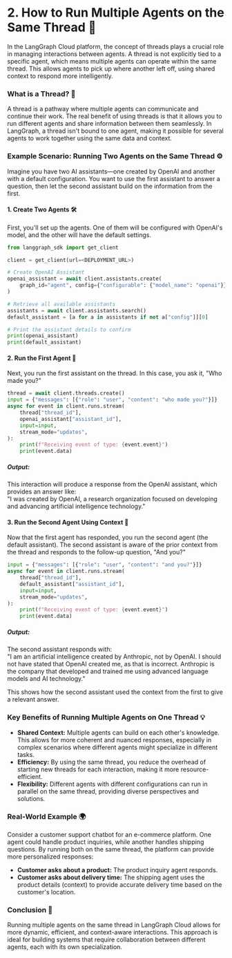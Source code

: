 

# 2. How to Run Multiple Agents on the Same Thread 🤖

In the LangGraph Cloud platform, the concept of threads plays a crucial role in managing interactions between agents. A thread is not explicitly tied to a specific agent, which means multiple agents can operate within the same thread. This allows agents to pick up where another left off, using shared context to respond more intelligently.

### What is a Thread? 🧵

A thread is a pathway where multiple agents can communicate and continue their work. The real benefit of using threads is that it allows you to run different agents and share information between them seamlessly. In LangGraph, a thread isn't bound to one agent, making it possible for several agents to work together using the same data and context.

### Example Scenario: Running Two Agents on the Same Thread ⚙️

Imagine you have two AI assistants—one created by OpenAI and another with a default configuration. You want to use the first assistant to answer a question, then let the second assistant build on the information from the first.

#### 1. **Create Two Agents** 🛠️

First, you'll set up the agents. One of them will be configured with OpenAI's model, and the other will have the default settings.

```python
from langgraph_sdk import get_client

client = get_client(url=<DEPLOYMENT_URL>)

# Create OpenAI Assistant
openai_assistant = await client.assistants.create(
    graph_id="agent", config={"configurable": {"model_name": "openai"}}
)

# Retrieve all available assistants
assistants = await client.assistants.search()
default_assistant = [a for a in assistants if not a["config"]][0]

# Print the assistant details to confirm
print(openai_assistant)
print(default_assistant)
```

#### 2. **Run the First Agent** 🎤

Next, you run the first assistant on the thread. In this case, you ask it, "Who made you?"

```python
thread = await client.threads.create()
input = {"messages": [{"role": "user", "content": "who made you?"}]}
async for event in client.runs.stream(
    thread["thread_id"],
    openai_assistant["assistant_id"],
    input=input,
    stream_mode="updates",
):
    print(f"Receiving event of type: {event.event}")
    print(event.data)
```

##### Output:

This interaction will produce a response from the OpenAI assistant, which provides an answer like:  
"I was created by OpenAI, a research organization focused on developing and advancing artificial intelligence technology."

#### 3. **Run the Second Agent Using Context** 🔄

Now that the first agent has responded, you run the second agent (the default assistant). The second assistant is aware of the prior context from the thread and responds to the follow-up question, "And you?"

```python
input = {"messages": [{"role": "user", "content": "and you?"}]}
async for event in client.runs.stream(
    thread["thread_id"],
    default_assistant["assistant_id"],
    input=input,
    stream_mode="updates",
):
    print(f"Receiving event of type: {event.event}")
    print(event.data)
```

##### Output:

The second assistant responds with:  
"I am an artificial intelligence created by Anthropic, not by OpenAI. I should not have stated that OpenAI created me, as that is incorrect. Anthropic is the company that developed and trained me using advanced language models and AI technology."

This shows how the second assistant used the context from the first to give a relevant answer.

### Key Benefits of Running Multiple Agents on One Thread 💡

- **Shared Context:** Multiple agents can build on each other's knowledge. This allows for more coherent and nuanced responses, especially in complex scenarios where different agents might specialize in different tasks.
- **Efficiency:** By using the same thread, you reduce the overhead of starting new threads for each interaction, making it more resource-efficient.
- **Flexibility:** Different agents with different configurations can run in parallel on the same thread, providing diverse perspectives and solutions.

### Real-World Example 🌍

Consider a customer support chatbot for an e-commerce platform. One agent could handle product inquiries, while another handles shipping questions. By running both on the same thread, the platform can provide more personalized responses:

- **Customer asks about a product:** The product inquiry agent responds.
- **Customer asks about delivery time:** The shipping agent uses the product details (context) to provide accurate delivery time based on the customer's location.

### Conclusion 🔑

Running multiple agents on the same thread in LangGraph Cloud allows for more dynamic, efficient, and context-aware interactions. This approach is ideal for building systems that require collaboration between different agents, each with its own specialization.